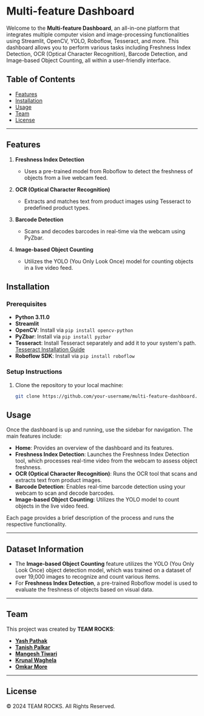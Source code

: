 # Multi-feature Dashboard

Welcome to the **Multi-feature Dashboard**, an all-in-one platform that integrates multiple computer vision and image-processing functionalities using Streamlit, OpenCV, YOLO, Roboflow, Tesseract, and more. This dashboard allows you to perform various tasks including Freshness Index Detection, OCR (Optical Character Recognition), Barcode Detection, and Image-based Object Counting, all within a user-friendly interface.

## Table of Contents
- [Features](#features)
- [Installation](#installation)
- [Usage](#usage)
- [Team](#team)
- [License](#license)

---

## Features

1. **Freshness Index Detection**
   - Uses a pre-trained model from Roboflow to detect the freshness of objects from a live webcam feed.
   
2. **OCR (Optical Character Recognition)**
   - Extracts and matches text from product images using Tesseract to predefined product types.

3. **Barcode Detection**
   - Scans and decodes barcodes in real-time via the webcam using PyZbar.

4. **Image-based Object Counting**
   - Utilizes the YOLO (You Only Look Once) model for counting objects in a live video feed.

## Installation

### Prerequisites
- **Python 3.11.0**
- **Streamlit**
- **OpenCV**: Install via `pip install opencv-python`
- **PyZbar**: Install via `pip install pyzbar`
- **Tesseract**: Install Tesseract separately and add it to your system's path. [Tesseract Installation Guide](https://github.com/tesseract-ocr/tesseract)
- **Roboflow SDK**: Install via `pip install roboflow`
  
### Setup Instructions
1. Clone the repository to your local machine:
   ```bash
   git clone https://github.com/your-username/multi-feature-dashboard.git

## Usage

Once the dashboard is up and running, use the sidebar for navigation. The main features include:

- **Home**: Provides an overview of the dashboard and its features.
- **Freshness Index Detection**: Launches the Freshness Index Detection tool, which processes real-time video from the webcam to assess object freshness.
- **OCR (Optical Character Recognition)**: Runs the OCR tool that scans and extracts text from product images.
- **Barcode Detection**: Enables real-time barcode detection using your webcam to scan and decode barcodes.
- **Image-based Object Counting**: Utilizes the YOLO model to count objects in the live video feed.

Each page provides a brief description of the process and runs the respective functionality.

---

## Dataset Information

- The **Image-based Object Counting** feature utilizes the YOLO (You Only Look Once) object detection model, which was trained on a dataset of over 19,000 images to recognize and count various items.
- For **Freshness Index Detection**, a pre-trained Roboflow model is used to evaluate the freshness of objects based on visual data.

---

## Team

This project was created by **TEAM ROCKS**:

- [**Yash Pathak**](https://www.linkedin.com/in/vindicta07/)
- [**Tanish Palkar**](https://www.linkedin.com/in/tanish-palkar-5b70492b7/)
- [**Mangesh Tiwari**](https://www.linkedin.com/in/mangesh-tiwari-3804a8273/)
- [**Krunal Waghela**](https://www.linkedin.com/in/krunal-waghela-8436ba154/)
- [**Omkar More**](https://www.linkedin.com/in/omkarmore5/)

---

## License

© 2024 TEAM ROCKS. All Rights Reserved.

